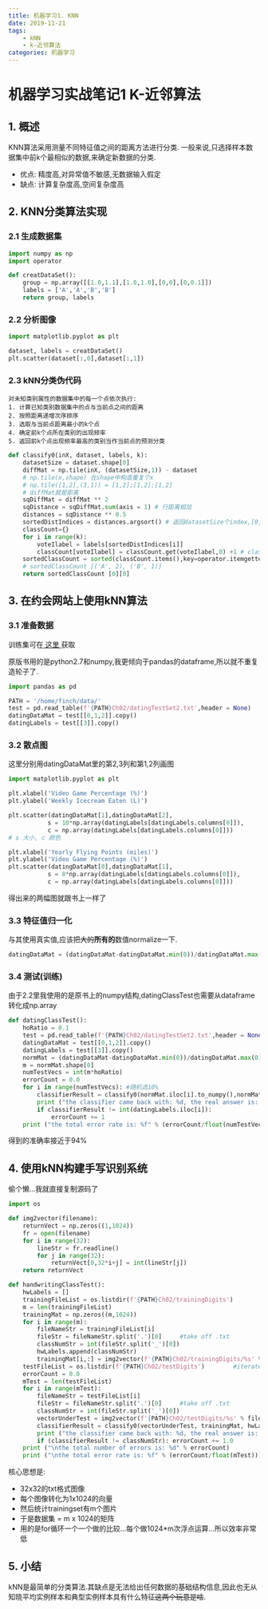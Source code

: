 ```yaml
---
title: 机器学习1. KNN
date: 2019-11-21
tags: 
    - kNN
    - k-近邻算法
categories: 机器学习
---
```


# 机器学习实战笔记1 K-近邻算法

## 1. 概述

KNN算法采用测量不同特征值之间的距离方法进行分类. 一般来说,只选择样本数据集中前k个最相似的数据,来确定新数据的分类.

* 优点: 精度高,对异常值不敏感,无数据输入假定
* 缺点: 计算复杂度高,空间复杂度高


## 2. KNN分类算法实现

### 2.1 生成数据集
``` python
import numpy as np
import operator

def creatDataSet():
    group = np.array([[1.0,1.1],[1.0,1.0],[0,0],[0,0.1]])
    labels = ['A','A','B','B']
    return group, labels
```

### 2.2 分析图像
``` python
import matplotlib.pyplot as plt

dataset, labels = creatDataSet()
plt.scatter(dataset[:,0],dataset[:,1])
```

### 2.3 kNN分类伪代码
    
    对未知类别属性的数据集中的每一个点依次执行:
    1. 计算已知类别数据集中的点与当前点之间的距离
    2. 按照距离递增次序排序
    3. 选取与当前点距离最小的k个点
    4. 确定前k个点所在类别的出现频率
    5. 返回前k个点出现频率最高的类别当作当前点的预测分类

``` python
def classify0(inX, dataset, labels, k):
    datasetSize = dataset.shape[0]
    diffMat = np.tile(inX, (datasetSize,1)) - dataset
    # np.tile(x,shape) 在shape中构造重复个x
    # np.tile([1,2],(3,1)) = [1,2];[1,2];[1,2]
    # diffMat就是距离
    sqDiffMat = diffMat ** 2
    sqDistance = sqDiffMat.sum(axis = 1) # 行距离相加
    distances = sqDistance ** 0.5
    sortedDistIndices = distances.argsort() # 返回datasetSize个index,[0,1,3,2],越小越近
    classCount={}
    for i in range(k):
        voteIlabel = labels[sortedDistIndices[i]]
        classCount[voteIlabel] = classCount.get(voteIlabel,0) +1 # classCount {'A':2,'B':1}
    sortedClassCount = sorted(classCount.items(),key=operator.itemgetter(1),reverse=True)
    # sortedClassCount [('A', 2), ('B', 1)]
    return sortedClassCount [0][0]
```


## 3. 在约会网站上使用kNN算法

### 3.1 准备数据

训练集可在[ 这里 ](https://www.manning.com/downloads/1108)获取

原版书用的是python2.7和numpy,我更倾向于pandas的dataframe,所以就不重复造轮子了.

``` python
import pandas as pd

PATH = '/home/finch/data/'
test = pd.read_table(f'{PATH}Ch02/datingTestSet2.txt',header = None)
datingDataMat = test[[0,1,2]].copy()
datingLabels = test[[3]].copy()
```

### 3.2 散点图

这里分别用datingDataMat里的第2,3列和第1,2列画图

``` python
import matplotlib.pyplot as plt

plt.xlabel('Video Game Percentage (%)')
plt.ylabel('Weekly Icecream Eaten (L)')

plt.scatter(datingDataMat[1],datingDataMat[2],
           s = 10*np.array(datingLabels[datingLabels.columns[0]]),
           c = np.array(datingLabels[datingLabels.columns[0]]))
# s 大小, c 颜色

plt.xlabel('Yearly Flying Points (miles)')
plt.ylabel('Video Game Percentage (%)')
plt.scatter(datingDataMat[0],datingDataMat[1],
           s = 8*np.array(datingLabels[datingLabels.columns[0]]),
           c = np.array(datingLabels[datingLabels.columns[0]]))
```
得出来的两幅图就跟书上一样了

### 3.3 特征值归一化

与其使用真实值,应该把~~大的~~**所有的**数值normalize一下.

``` python
datingDataMat = (datingDataMat-datingDataMat.min(0))/datingDataMat.max(0)
```

### 3.4 测试(训练)

由于2.2里我使用的是原书上的numpy结构,datingClassTest也需要从dataframe转化成np.array

``` python
def datingClassTest():
    hoRatio = 0.1
    test = pd.read_table(f'{PATH}Ch02/datingTestSet2.txt',header = None)
    datingDataMat = test[[0,1,2]].copy()
    datingLabels = test[[3]].copy()
    normMat = (datingDataMat-datingDataMat.min(0))/datingDataMat.max(0)
    m = normMat.shape[0]
    numTestVecs = int(m*hoRatio)
    errorCount = 0.0
    for i in range(numTestVecs): #随机选10%
        classifierResult = classify0(normMat.iloc[i].to_numpy(),normMat.iloc[numTestVecs:m].to_numpy(),datingLabels.iloc[:,0][numTestVecs:m].values,5)
        print ("the classifier came back with: %d, the real answer is: %d" % (classifierResult,int(datingLabels.iloc[i])))
        if classifierResult != int(datingLabels.iloc[i]):
            errorCount += 1
    print ("the total error rate is: %f" % (errorCount/float(numTestVecs)))
```

得到的准确率接近于94%

## 4. 使用kNN构建手写识别系统

偷个懒...我就直接复制源码了
``` python
import os

def img2vector(filename):
    returnVect = np.zeros((1,1024))
    fr = open(filename)
    for i in range(32):
        lineStr = fr.readline()
        for j in range(32):
            returnVect[0,32*i+j] = int(lineStr[j])
    return returnVect

def handwritingClassTest():
    hwLabels = []
    trainingFileList = os.listdir(f'{PATH}Ch02/trainingDigits')          #load the training set
    m = len(trainingFileList)
    trainingMat = np.zeros((m,1024))
    for i in range(m):
        fileNameStr = trainingFileList[i]
        fileStr = fileNameStr.split('.')[0]     #take off .txt
        classNumStr = int(fileStr.split('_')[0])
        hwLabels.append(classNumStr)
        trainingMat[i,:] = img2vector(f'{PATH}Ch02/trainingDigits/%s' % fileNameStr)
    testFileList = os.listdir(f'{PATH}Ch02/testDigits')        #iterate through the test set
    errorCount = 0.0
    mTest = len(testFileList)
    for i in range(mTest):
        fileNameStr = testFileList[i]
        fileStr = fileNameStr.split('.')[0]     #take off .txt
        classNumStr = int(fileStr.split('_')[0])
        vectorUnderTest = img2vector(f'{PATH}Ch02/testDigits/%s' % fileNameStr)
        classifierResult = classify0(vectorUnderTest, trainingMat, hwLabels, 3)
        print ("the classifier came back with: %d, the real answer is: %d" % (classifierResult, classNumStr))
        if (classifierResult != classNumStr): errorCount += 1.0
    print ("\nthe total number of errors is: %d" % errorCount)
    print ("\nthe total error rate is: %f" % (errorCount/float(mTest)))
```
核心思想是:
+ 32x32的txt格式图像
+ 每个图像转化为1x1024的向量
+ 然后统计trainingset有m个图片
+ 于是数据集 = m x 1024的矩阵
+ 用的是for循环一个一个做的比较...每个做1024*m次浮点运算...所以效率非常低

## 5. 小结

kNN是最简单的分类算法.其缺点是无法给出任何数据的基础结构信息,因此也无从知晓平均实例样本和典型实例样本具有什么特征~~这两个玩意是啥~~.